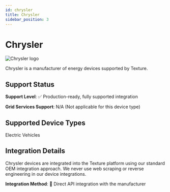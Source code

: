 ```yaml
---
id: chrysler
title: Chrysler
sidebar_position: 3
---
```


# Chrysler

<div style={{ textAlign: 'center', margin: '20px 0' }}>
  <img 
    src="https://device.cms.texture.energy/logo/%20Chrysler%20Vector%20Icon.svg" 
    alt="Chrysler logo" 
    style={{ maxWidth: '200px', maxHeight: '150px' }}
  />
</div>

Chrysler is a manufacturer of energy devices supported by Texture.



## Support Status

**Support Level**: ✅ Production-ready, fully supported integration

**Grid Services Support**: N/A (Not applicable for this device type)

## Supported Device Types

Electric Vehicles

## Integration Details

Chrysler devices are integrated into the Texture platform using our standard OEM integration approach. We never use web scraping or reverse engineering in our device integrations.

**Integration Method**: 🔌 Direct API integration with the manufacturer



